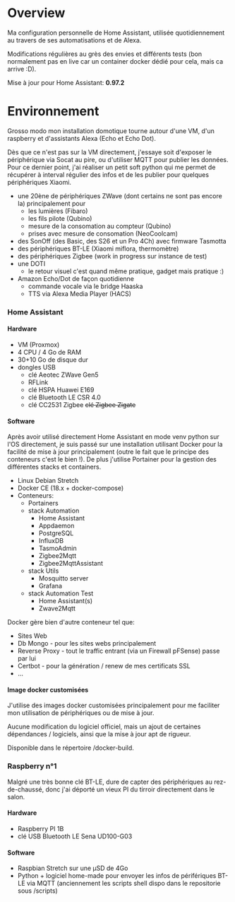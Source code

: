 
# Overview
Ma configuration personnelle de Home Assistant, utilisée quotidiennement au travers de ses automatisations et de Alexa.

Modifications régulières au grès des envies et différents tests (bon normalement pas en live car un container docker dédié pour cela, mais ca arrive :D).

Mise à jour pour Home Assistant: **0.97.2**

# Environnement
Grosso modo mon installation domotique tourne autour d'une VM, d'un raspberry et d'assistants Alexa (Echo et Echo Dot).

Dès que ce n'est pas sur la VM directement, j'essaye soit d'exposer le périphérique via Socat au pire, ou d'utiliser MQTT pour publier les données. Pour ce dernier point, j'ai réaliser un petit soft python qui me permet de récupérer à interval régulier des infos et de les publier pour quelques périphériques Xiaomi.

- une 20ène de périphériques ZWave (dont certains ne sont pas encore la) principalement pour
  * les lumières (Fibaro)
  * les fils pilote (Qubino)
  * mesure de la consomation au compteur (Qubino)
  * prises avec mesure de consomation (NeoCoolcam)
- des SonOff (des Basic, des S26 et un Pro 4Ch) avec firmware Tasmotta
- des périphériques BT-LE (Xiaomi miflora, thermomètre)
- des périphériques Zigbee (work in progress sur instance de test)
- une DOTI
  * le retour visuel c'est quand même pratique, gadget mais pratique :)
- Amazon Echo/Dot de façon quotidienne
  * commande vocale via le bridge Haaska
  * TTS via Alexa Media Player (HACS)

### Home Assistant

#### Hardware
- VM (Proxmox) 
- 4 CPU / 4 Go de RAM
- 30+10 Go de disque dur
- dongles USB
  * clé Aeotec ZWave Gen5
  * RFLink
  * clé HSPA Huawei E169
  * clé Bluetooth LE CSR 4.0
  * clé CC2531 Zigbee ~~clé Zigbee Zigate~~

#### Software
Après avoir utilisé directement Home Assistant en mode venv python sur l'OS directement, je suis passé sur une installation utilisant Docker pour la facilité de mise à jour principalement (outre le fait que le principe des conteneurs c'est le bien !).
De plus j'utilise Portainer pour la gestion des différentes stacks et containers.

- Linux Debian Stretch
- Docker CE (18.x + docker-compose)
- Conteneurs:
  * Portainers
  * stack Automation
    * Home Assistant
    * Appdaemon
    * PostgreSQL
    * InfluxDB
    * TasmoAdmin
    * Zigbee2Mqtt
    * Zigbee2MqttAssistant
  * stack Utils
    * Mosquitto server
    * Grafana
  * stack Automation Test
    * Home Assistant(s)
    * Zwave2Mqtt

Docker gère bien d'autre conteneur tel que:
  * Sites Web
  * Db Mongo - pour les sites webs principalement
  * Reverse Proxy - tout le traffic entrant (via un Firewall pFSense) passe par lui
  * Certbot - pour la génération / renew de mes certificats SSL
  * ...

#### Image docker customisées
J'utilise des images docker customisées principalement pour me faciliter mon utilisation de périphériques ou de mise à jour.

Aucune modification du logiciel officiel, mais un ajout de certaines dépendances / logiciels, ainsi que la mise à jour apt de rigueur.

Disponible dans le répertoire /docker-build.

### Raspberry n°1
Malgré une très bonne clé BT-LE, dure de capter des périphériques au rez-de-chaussé, donc j'ai déporté un vieux PI du tirroir directement dans le salon.

#### Hardware
- Raspberry PI 1B
- clé USB Bluetooth LE Sena UD100-G03

#### Software
- Raspbian Stretch sur une µSD de 4Go
- Python + logiciel home-made pour envoyer les infos de périfériques BT-LE via MQTT (anciennement les scripts shell dispo dans le repositorie sous /scripts)
